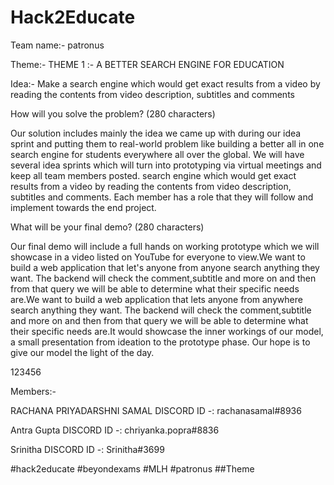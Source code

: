 # Hack2Educate

Team name:- patronus

Theme:- 
THEME 1 :- A BETTER SEARCH ENGINE FOR EDUCATION

Idea:- 
Make a search engine which would get exact results from a video by reading the contents from video description, subtitles and comments


How will you solve the problem? (280 characters)

Our solution includes mainly the idea we came up with during our idea sprint and putting them to real-world problem like building a better all in one search engine for students everywhere all over the global. We will have several idea sprints which will turn into prototyping via virtual meetings and keep all team members posted. search engine which would get exact results from a video by reading the contents from video description, subtitles and comments. Each member has a role that they will follow and implement towards the end project.



What will be your final demo? (280 characters)

Our final demo will include a full hands on working prototype which we will showcase in a video listed on YouTube for everyone to view.We want to build a web application that let's anyone from anyone search anything they want. The backend will check the comment,subtitle and more on and then from that query we will be able to determine what their specific needs are.We want to build a web application that lets anyone from anywhere search anything they want. The backend will check the comment,subtitle and more on and then from that query we will be able to determine what their specific needs are.It would showcase the inner workings of our model, a small presentation from ideation to the prototype phase. Our hope is to give our model the light of the day.


123456

Members:-

RACHANA PRIYADARSHNI SAMAL
DISCORD ID -: rachanasamal#8936

Antra Gupta
DISCORD ID -: chriyanka.popra#8836

Srinitha
DISCORD ID -: Srinitha#3699


#hack2educate #beyondexams #MLH
#patronus
##Theme
